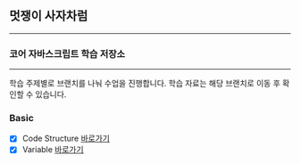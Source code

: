 ## 멋쟁이 사자차럼

---

### 코어 자바스크립트 학습 저장소

---

학습 주제별로 브랜치를 나눠 수업을 진행합니다.
학습 자료는 해당 브랜치로 이동 후 확인할 수 있습니다.

### Basic

- [x] Code Structure [바로가기](https://github.com/simseonbeom/core_js/blob/main/client/chapter/core/01.codeStructure.js)
- [x] Variable [바로가기](https://github.com/simseonbeom/core_js/blob/main/client/chapter/core/02.variables.js)
